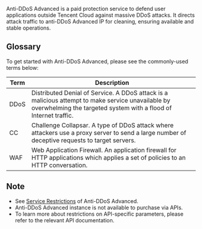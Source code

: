 [//]: # (chinagitpath:XXXXX)

  
Anti-DDoS Advanced is a paid protection service to defend user applications outside Tencent Cloud against massive DDoS attacks. It directs attack traffic to anti-DDoS Advanced IP for cleaning, ensuring available and stable operations.

## Glossary

To get started with Anti-DDoS Advanced, please see the commonly-used terms below:

| Term  | Description |
|-------| ----------------------------|
| DDoS | Distributed Denial of Service. A DDoS attack is a malicious attempt to make service unavailable by overwhelming the targeted system with a flood of Internet traffic. |
| CC | Challenge Collapsar. A type of DDoS attack where attackers use a proxy server to send a large number of deceptive requests to target servers. |
| WAF | Web Application Firewall. An application firewall for HTTP applications which applies a set of policies to an HTTP conversation. |

## Note
- See [Service Restrictions](https://cloud.tencent.com/document/product/1014/31108) of Anti-DDoS Advanced. 
- Anti-DDoS Advanced instance is not available to purchase via APIs.
- To learn more about restrictions on API-specific parameters, please refer to the relevant API documentation.

